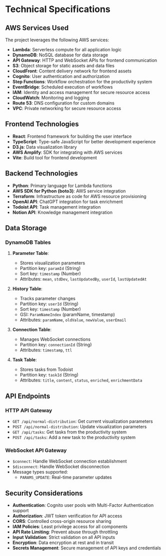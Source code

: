 # Technical Specifications

## AWS Services Used

The project leverages the following AWS services:

- **Lambda**: Serverless compute for all application logic
- **DynamoDB**: NoSQL database for data storage
- **API Gateway**: HTTP and WebSocket APIs for frontend communication
- **S3**: Object storage for static assets and data files
- **CloudFront**: Content delivery network for frontend assets
- **Cognito**: User authentication and authorization
- **Step Functions**: Workflow orchestration for the productivity system
- **EventBridge**: Scheduled execution of workflows
- **IAM**: Identity and access management for secure resource access
- **CloudWatch**: Monitoring and logging
- **Route 53**: DNS configuration for custom domains
- **VPC**: Private networking for secure resource access

## Frontend Technologies

- **React**: Frontend framework for building the user interface
- **TypeScript**: Type-safe JavaScript for better development experience
- **D3.js**: Data visualization library
- **AWS Amplify**: SDK for integrating with AWS services
- **Vite**: Build tool for frontend development

## Backend Technologies

- **Python**: Primary language for Lambda functions
- **AWS SDK for Python (boto3)**: AWS service integration
- **Terraform**: Infrastructure as code for AWS resource provisioning
- **OpenAI API**: ChatGPT integration for task enrichment
- **Todoist API**: Task management integration
- **Notion API**: Knowledge management integration

## Data Storage

### DynamoDB Tables

1. **Parameter Table**:
   - Stores visualization parameters
   - Partition key: `paramId` (String)
   - Sort key: `timestamp` (Number)
   - Attributes: `mean`, `stdDev`, `lastUpdatedBy`, `userId`, `lastUpdatedAt`

2. **History Table**:
   - Tracks parameter changes
   - Partition key: `userId` (String)
   - Sort key: `timestamp` (Number)
   - GSI: `ParamNameIndex` (paramName, timestamp)
   - Attributes: `paramName`, `oldValue`, `newValue`, `userEmail`

3. **Connection Table**:
   - Manages WebSocket connections
   - Partition key: `connectionId` (String)
   - Attributes: `timestamp`, `ttl`

4. **Task Table**:
   - Stores tasks from Todoist
   - Partition key: `taskId` (String)
   - Attributes: `title`, `content`, `status`, `enriched`, `enrichmentData`

## API Endpoints

### HTTP API Gateway

- `GET /api/normal-distribution`: Get current visualization parameters
- `POST /api/normal-distribution`: Update visualization parameters
- `GET /api/tasks`: Get tasks from the productivity system
- `POST /api/tasks`: Add a new task to the productivity system

### WebSocket API Gateway

- `$connect`: Handle WebSocket connection establishment
- `$disconnect`: Handle WebSocket disconnection
- Message types supported:
  - `PARAMS_UPDATE`: Real-time parameter updates

## Security Considerations

- **Authentication**: Cognito user pools with Multi-Factor Authentication support
- **Authorization**: JWT token verification for API access
- **CORS**: Controlled cross-origin resource sharing
- **IAM Policies**: Least privilege access for all components
- **API Rate Limiting**: Prevent abuse through throttling
- **Input Validation**: Strict validation on all API inputs
- **Encryption**: Data encryption at rest and in transit
- **Secrets Management**: Secure management of API keys and credentials
